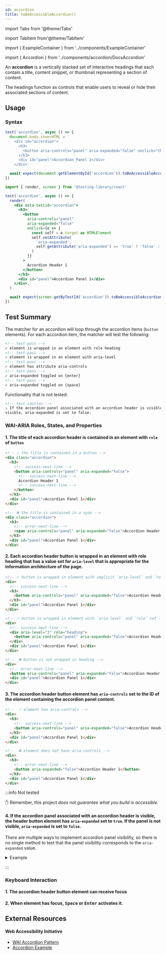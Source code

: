 ```yaml
---
id: accordion
title: toBeAccessibleAccordion()
---
```


import Tabs from '@theme/Tabs'

import TabItem from'@theme/TabItem'

import { ExampleContainer } from '../components/ExampleContainer'

import { Accordion } from '../components/accordion/DocsAccordion'

<div className="intro-text">
An <strong>accordion</strong> is a vertically stacked set of interactive headings that each contain a title, content snippet, or thumbnail representing a section of content.</div>

The headings function as controls that enable users to reveal or hide their associated sections of content.

<ExampleContainer height="340px">
  <Accordion />
</ExampleContainer>

## Usage

### Syntax

<Tabs>
<TabItem value="win" label="Vanilla JS">

```js
test('accordion', async () => {
  document.body.innerHTML = `
    <div id="accordion">
      <h3>
        <button aria-controls="panel" aria-expanded="false" onclick="this.setAttribute('aria-expanded', this.getAttribute('aria-expanded') == 'true' ? 'false' : 'true')">Accordion Header 1</button>
      </h3>
      <div id="panel">Accordion Panel 1</div>
    </div>`

  await expect(document.getElementById('accordion')).toBeAccessibleAccordion()
})
```

</TabItem>
<TabItem default label="React + Testing Library" value="react">

```jsx
import { render, screen } from '@testing-library/react'

test('accordion', async () => {
  render(
    <div data-testid="accordion">
      <h3>
        <button
          aria-controls="panel"
          aria-expanded="false"
          onClick={e => {
            const self = e.target as HTMLElement
            self.setAttribute(
              'aria-expanded',
              self.getAttribute('aria-expanded') == 'true' ? 'false' : 'true',
            )
          }}
        >
          Accordion Header 1
        </button>
      </h3>
      <div id="panel">Accordion Panel 1</div>
    </div>,
  )

  await expect(screen.getByTestId('accordion')).toBeAccessibleAccordion()
})
```

</TabItem>
</Tabs>

## Test Summary

The matcher for an accordion will loop through the accordion items (`button` elements). For each accordion item, the matcher will test the following:

```html
<!-- test-pass -->
✓ element is wrapped in an element with role heading
<!-- test-pass -->
✓ element is wrapped in an element with aria-level
<!-- test-pass -->
✓ element has attribute aria-controls
<!-- test-pass -->
✓ aria-expanded toggled on {enter}
<!-- test-pass -->
✓ aria-expanded toggled on {space}
```

Functionality that is not tested:

```html
<!-- test-caution -->
⚠ If the accordion panel associated with an accordion header is visible, the header button element has aria-expanded set to true. If the panel is not
visible, aria-expanded is set to false.
```

### WAI-ARIA Roles, States, and Properties

#### 1. The title of each accordion header is contained in an element with `role` of `button`

```html
<!-- ✓ the title is contained in a button -->
<div class="accordion">
  <h3>
    <!-- success-next-line -->
    <button aria-controls="panel" aria-expanded="false">
      <!-- success-next-line -->
      Accordion Header 1
      <!-- success-next-line -->
    </button>
  </h3>
  <div id="panel">Accordion Panel 1</div>
</div>

<!-- ❌ the title is contained in a span -->
<div class="accordion">
  <h3>
    <!-- error-next-line -->
    <span aria-controls="panel" aria-expanded="false">Accordion Header 1</span>
  </h3>
  <div id="panel">Accordion Panel 1</div>
</div>
```

#### 2. Each accordion header button is wrapped in an element with role heading that has a value set for `aria-level` that is appropriate for the information architecture of the page.

```html
<!-- ✓ button is wrapped in element with implicit `aria-level` and `role` -->
<div>
  <!-- success-next-line -->
  <h3>
    <button aria-controls="panel" aria-expanded="false">Accordion Header 1</button>
  </h3>
  <div id="panel">Accordion Panel 1</div>
</div>

<!-- ✓ button is wrapped in element with `aria-level` and `role` set -->
<div>
  <!-- success-next-line -->
  <div aria-level="3" role="heading">
    <button aria-controls="panel" aria-expanded="false">Accordion Header 1</button>
  </div>
  <div id="panel">Accordion Panel 1</div>
</div>

<!--  ❌ button is not wrapped in heading -->
<div>
  <!-- error-next-line -->
  <button aria-controls="panel" aria-expanded="false">Accordion Header 1</button>
  <div id="panel">Accordion Panel 1</div>
</div>
```

#### 3. The accordion header button element has `aria-controls` set to the ID of the element containing the accordion panel content.

```html
<!--  ✓ element has aria-controls -->
<div>
  <h3>
    <!-- success-next-line -->
    <button aria-controls="panel" aria-expanded="false">Accordion Header 1</button>
  </h3>
  <div id="panel">Accordion Panel 1</div>
</div>

<!--  ❌ element does not have aria-controls -->
<div>
  <h3>
    <!-- error-next-line -->
    <button aria-expanded="false">Accordion Header 1</button>
  </h3>
  <div id="panel">Accordion Panel 1</div>
</div>
```

:::info Not tested

✋ Remember, this project _does not guarantee what you build is accessible._

#### 4. If the accordion panel associated with an accordion header is visible, the header button element has `aria-expanded` set to `true`. If the panel is not visible, `aria-expanded` is set to `false`.

There are multiple ways to implement accordion panel visibility, so there is no single method to test that the panel visibility corresponds to the `aria-expanded` value.

<details>
  <summary>Example</summary>

```html
<!-- ✓ button has aria-expanded prop according to panel visibility -->
<div>
  <h3><button aria-controls="panel" aria-expanded="true">Accordion Header 1</button></h3>
  <div style="display: block">Accordion Panel 1</div>
  <h3><button aria-controls="panel" aria-expanded="false">Accordion Header 2</button></h3>
  <div style="display: none">Accordion Panel 2</div>
</div>

<!-- ❌ button and panel are not expanded in sync -->
<div>
  <button aria-controls="panel" aria-expanded="false">Accordion Header 1</button>
  <div id="panel">Accordion Panel 1</div>
  <button aria-controls="panel" aria-expanded="true">Accordion Header 1</button>
  <div id="panel">Accordion Panel 1</div>
</div>
```

</details>

:::

### Keyboard Interaction

#### 1. The accordion header button element can receive focus

#### 2. When element has focus, <kbd>Space</kbd> or <kbd>Enter</kbd> activates it.

## External Resources

#### Web Accessibility Initiative

- [WAI Accordion Pattern](https://www.w3.org/WAI/ARIA/apg/patterns/accordion/)
- [Accordion Example](https://www.w3.org/WAI/ARIA/apg/example-index/accordion/accordion.html)
